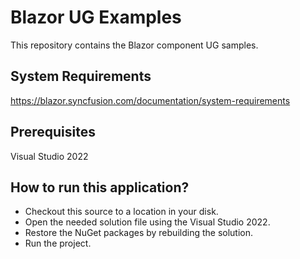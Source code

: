 # Blazor UG Examples

This repository contains the Blazor component UG samples.

## System Requirements

https://blazor.syncfusion.com/documentation/system-requirements

## Prerequisites

Visual Studio 2022

## How to run this application?

* Checkout this source to a location in your disk.
* Open the needed solution file using the Visual Studio 2022.
* Restore the NuGet packages by rebuilding the solution.
* Run the project.